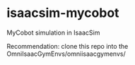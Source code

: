 # isaacsim-mycobot
MyCobot simulation in IsaacSim

Recommendation: clone this repo into the OmniIsaacGymEnvs/omniisaacgymenvs/
